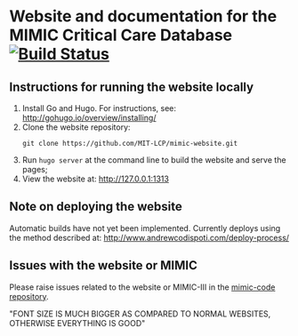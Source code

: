 # Website and documentation for the MIMIC Critical Care Database [![Build Status](https://travis-ci.org/MIT-LCP/mimic-website.svg?branch=master)](https://travis-ci.org/MIT-LCP/mimic-website)

## Instructions for running the website locally

1. Install Go and Hugo. For instructions, see: http://gohugo.io/overview/installing/
2. Clone the website repository:
   ```
   git clone https://github.com/MIT-LCP/mimic-website.git
   ```
3. Run ```hugo server``` at the command line to build the website and serve the pages;
4. View the website at: http://127.0.0.1:1313

## Note on deploying the website

Automatic builds have not yet been implemented. Currently deploys using the method described at: http://www.andrewcodispoti.com/deploy-process/

## Issues with the website or MIMIC

Please raise issues related to the website or MIMIC-III in the [mimic-code repository](https://github.com/mit-lcp/mimic-code).

"FONT SIZE IS MUCH BIGGER AS COMPARED TO NORMAL WEBSITES, OTHERWISE EVERYTHING IS GOOD"
